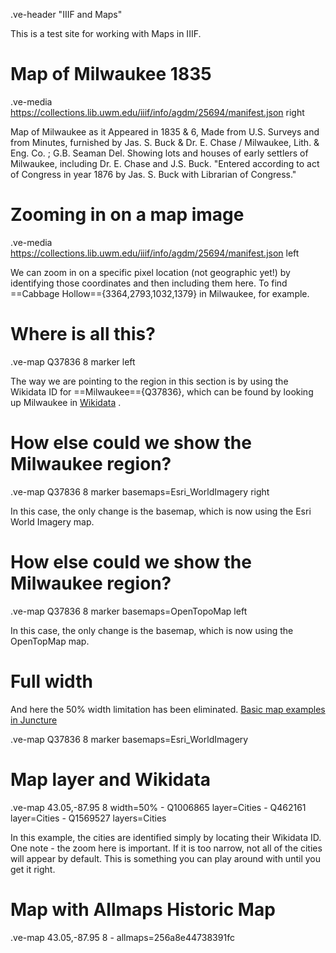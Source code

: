 .ve-header "IIIF and Maps"

This is a test site for working with Maps in IIIF.

# Map of Milwaukee 1835

.ve-media https://collections.lib.uwm.edu/iiif/info/agdm/25694/manifest.json right

Map of Milwaukee as it Appeared in 1835 & 6, Made from U.S. Surveys and from Minutes, furnished by Jas. S. Buck & Dr. E. Chase / Milwaukee, Lith. & Eng. Co. ; G.B. Seaman Del. Showing lots and houses of early settlers of Milwaukee, including Dr. E. Chase and J.S. Buck. "Entered according to act of Congress in year 1876 by Jas. S. Buck with Librarian of Congress."

# Zooming in on a map image

.ve-media https://collections.lib.uwm.edu/iiif/info/agdm/25694/manifest.json left

We can zoom in on a specific pixel location (not geographic yet!) by identifying those coordinates and then including them here. To find ==Cabbage Hollow=={3364,2793,1032,1379} in Milwaukee, for example. 

# Where is all this?

.ve-map Q37836 8 marker left

The way we are pointing to the region in this section is by using the Wikidata ID for ==Milwaukee=={Q37836}, which can be found by looking up Milwaukee in [Wikidata](https://www.wikidata.org/) . 

# How else could we show the Milwaukee region?

.ve-map  Q37836 8 marker basemaps=Esri_WorldImagery right

In this case, the only change is the basemap, which is now using the Esri World Imagery map.

# How else could we show the Milwaukee region?

.ve-map  Q37836 8 marker basemaps=OpenTopoMap left

In this case, the only change is the basemap, which is now using the OpenTopMap map.

# Full width

And here the 50% width limitation has been eliminated. [Basic map examples in Juncture](https://www.juncture-digital.org/components/map?id=basic-map-examples)

.ve-map  Q37836 8 marker basemaps=Esri_WorldImagery 

# Map layer and Wikidata

.ve-map 43.05,-87.95 8 width=50% 
    - Q1006865 layer=Cities
    - Q462161 layer=Cities
    - Q1569527 layers=Cities
    
In this example, the cities are identified simply by locating their Wikidata ID. One note - the zoom here is important. If it is too narrow, not all of the cities will appear by default. This is something you can play around with until you get it right.     

# Map with Allmaps Historic Map

.ve-map 43.05,-87.95 8
    - allmaps=256a8e44738391fc
